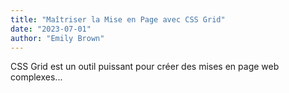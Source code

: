 ```yaml
---
title: "Maîtriser la Mise en Page avec CSS Grid"
date: "2023-07-01"
author: "Emily Brown"
---
```


CSS Grid est un outil puissant pour créer des mises en page web complexes...
